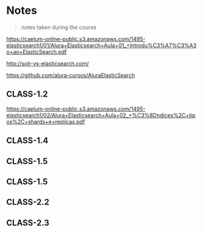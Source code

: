 # Notes

> notes taken during the course

<!-- https://gitignore.io -->
<!-- https://github.com/github/gitignore -->

https://caelum-online-public.s3.amazonaws.com/1495-elasticsearch1/01/Alura+Elasticsearch+Aula+01_+Introdu%C3%A7%C3%A3o+ao+ElasticSearch.pdf

http://solr-vs-elasticsearch.com/

https://github.com/alura-cursos/AluraElasticSearch

## CLASS-1.2

https://caelum-online-public.s3.amazonaws.com/1495-elasticsearch1/02/Alura+Elasticsearch+Aula+02_+%C3%8Dndices%2C+tipos%2C+shards+e+replicas.pdf

## CLASS-1.4

## CLASS-1.5

## CLASS-1.5
## CLASS-2.2

## CLASS-2.3

